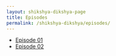 ```yaml
---
layout: shikshya-dikshya-page
title: Episodes
permalink: /shikshya-dikshya/episodes/
---
```

* [Episode 01](../episodes/01)
* [Episode 02](../episodes/02)
